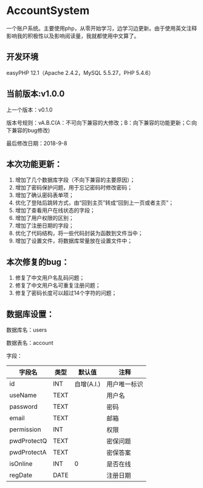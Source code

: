 # AccountSystem
一个账户系统。主要使用php，从零开始学习，边学习边更新。由于使用英文注释影响我的积极性以及影响阅读量，我就都使用中文算了。


## 开发环境

easyPHP 12.1（Apache 2.4.2，MySQL 5.5.27，PHP 5.4.6）

## 当前版本:v1.0.0

上一个版本：v0.1.0

版本号规则：vA.B.C(A：不可向下兼容的大修改；B：向下兼容的功能更新；C:向下兼容的bug修改)

最后修改日期：2018-9-8

## 本次功能更新：

1. 增加了几个数据库字段（不向下兼容的主要原因）；
2. 增加了密码保护问题，用于忘记密码时修改密码；
3. 增加了确认密码表单项；
4. 优化了登陆后跳转方式，由“回到主页”转成“回到上一页或者主页”；
5. 增加了查看用户在线状态的字段；
6. 增加了用户权限的区别；
7. 增加了注册日期的字段；
8. 优化了代码结构，将一些代码封装为函数到文件当中；
9. 增加了设置文件，将数据库常量放在设置文件中；

## 本次修复的bug：

1. 修复了中文用户名乱码问题；
2. 修复了中文用户名可重复注册问题；
3. 修复了密码长度可以超过14个字符的问题；

## 数据库设置：

数据库名：users

数据表名：account

字段：

|字段名|类型|默认值|注释|
|-|-|-|-|
|id|INT|自增(A.I.)|用户唯一标识|
|useName|TEXT||用户名|
|password|TEXT||密码|
|email|TEXT||邮箱|
|permission|INT||权限|
|pwdProtectQ|TEXT||密保问题|
|pwdProtectA|TEXT||密保答案|
|isOnline|INT|0|是否在线|
|regDate|DATE||注册日期|
